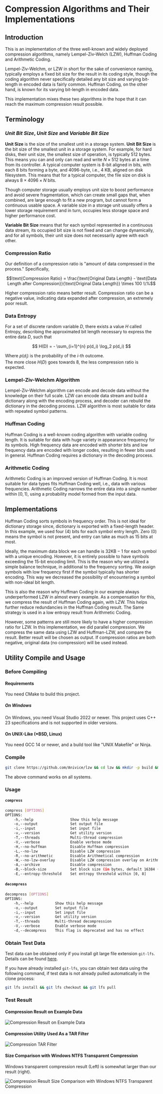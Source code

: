 # Compression Algorithms and Their Implementations

## Introduction

This is an implementation of the three well-known and widely deployed compression algorithms,
namely Lempel-Ziv-Welch (LZW), Huffman Coding and Arithmetic Coding.

Lempel-Ziv-Welchm, or LZW in short for the sake of convenience naming,
typically employs a fixed bit size for the result in its coding style,
though the coding algorithm never specifically detailed any bit size and varying bit-length 
in encoded data is fairly common.
Huffman Coding, on the other hand, is known for its varying bit-length in encoded data.

This implementation mixes these two algorithms in the hope that it can reach
the maximum compression result possible.

## Terminology

### *Unit Bit Size*, *Unit Size* and *Variable Bit Size*

**Unit Size** is the size of the smallest unit in a storage system.
**Unit Bit Size** is the bit size of the smallest unit in a storage system.
For example, for hard disks, their unit size, the smallest size of operation, is typically 512 bytes.
This means you can and only can read and write $N \times 512$ bytes at a time from its controller.
A typical computer system is 8-bit aligned in bits, with each 8 bits forming a byte,
and 4096-byte, i.e., 4 KB, aligned on disk filesystem.
This means that for a typical computer, the file size on disk is always $8 \times 4096 \times N$ bits.

Though computer storage usually employs unit size to boost performance and avoid severe fragmentation,
which can create small gaps that, when combined, 
are large enough to fit a new program, but cannot form a continuous usable space.
A variable size in a storage unit usually offers a lower storage requirement and in turn,
occupies less storage space and higher performance cost.

**Variable Bit Size** means that for each symbol represented in a continuous data stream,
its occupied bit size is not fixed and can change dynamically,
and for all symbols, their unit size does not necessarily agree with each other.

### Compression Ratio

Our definition of a compression ratio is "amount of data compressed in the process."
Specifically,

$$\text{Compression Ratio} = \frac{\text{Original Data Length} - \text{Data Length after Compression}}{\text{Original Data Length}} \times 100 \\%$$

Higher compression ratio means better result.
Compression ratio can be a negative value, indicating data expanded after compression,
an extremely poor result.

### Data Entropy

For a set of discrete random variable $D$, there exists a value $H$ called Entropy,
describing the approximated bit length necessary to express the entire data $D$,
such that

$$
H(D) = - \sum_{i=1}^{n} p(d_i) \log_2 p(d_i)
$$

Where $p(d_i)$ is the probability of the $i\text{-th}$ outcome.  
The more close $H(D)$ goes towards 8, the less compression ratio is expected.

### Lempel-Ziv-Welchm Algorithm

Lempel-Ziv-Welchm algorithm can encode and decode data
without the knowledge on their full scale.
LZW can encode data stream and build a dictionary along with the encoding process,
and decoder can rebuild the dictionary in the decoding process.
LZW algorithm is most suitable for data with repeated symbol patterns.

### Huffman Coding

Huffman Coding is a well-known coding algorithm with variable coding length.
It is suitable for data with huge variety in appearance frequency for its symbols.
High frequency data are encoded with shorter bits and low frequency data are encoded with longer codes,
resulting in fewer bits used in general.
Huffman Coding requires a dictionary in the decoding process.

### Arithmetic Coding

Arithmetic Coding is an improved version of Huffman Coding.
It is most suitable for data types fits Huffman Coding well, i.e.,
data with various frequencies.
Arithmetic Coding narrows the entire data into a single number within $[0, 1)$,
using a probability model formed from the input data.

## Implementations

Huffman Coding sorts symbols in frequency order.
This is not ideal for dictionary storage since,
dictionary is exported with a fixed-length header.
In this example, we used four (4) bits for each symbol entry length.
Zero (0) means the symbol is not present, and entry can take as much as 15 bits at most.

Ideally, the maximum data block we can handle is $32 \text{KB} - 1$ for each symbol with a unique encoding.
However, it is entirely possible to have symbols exceeding the 15-bit encoding limit.
This is the reason why we utilized a simple balance technique,
in additional to the frequency sorting.
We assign symbols with low frequency first if the symbol typically has shorter encoding.
This way we decreased the possibility of encountering a symbol with non-ideal bit length.

This is also the reason why Huffman Coding in our example always underperformed LZW
in almost every example.
As a compensation for this, we compress the result of Huffman Coding again, with LZW.
This helps further reduce redundancies in the Huffman Coding result.
The Same strategy is used in a low entropy result from Arithmetic Coding.

However, some patterns are still more likely to have a higher compression ratio for LZW.
In this implementation, we did parallel compression.
We compress the same data using LZW and Huffman-LZW, and compare the result.
Better result will be chosen as output.
If compression ratios are both negative,
original data (no compression) will be used instead.

## Utility Compile and Usage

### Before Compiling

#### Requirements

You need CMake to build this project.

##### **On Windows**

On Windows, you need Visual Studio 2022 or newer.
This project uses C++ 23 specifications and is not supported in older versions.

#### **On UNIX-Like (\*BSD, Linux)**

You need GCC 14 or newer, and a build tool like "UNIX Makefile" or Ninja.

### Compile

```bash
git clone https://github.com/Anivice/lzw && cd lzw && mkdir -p build && cd build && cmake ..  -DCMAKE_BUILD_TYPE=Release && cmake --build . --config=Release
```

The above command works on all systems.

### Usage

#### `compress`

```bash
compress [OPTIONS]
OPTIONS:
    -h,--help                 Show this help message
    -o,--output               Set output file
    -i,--input                Set input file
    -v,--version              Get utility version
    -T,--threads              Multi-thread compression
    -V,--verbose              Enable verbose mode
    -H,--no-huffman           Disable Huffman compression
    -L,--no-lzw               Disable LZW compression
    -R,--no-arithmetic        Disable Arithmetical compression
    -W,--no-lzw-overlay       Disable LZW compression overlay on Arithmetical compression result
    -A,--archive              Disable compression
    -B,--block-size           Set block size (in bytes, default 16384 (16KB), 32767 Max (32KB - 1))
    -E,--entropy-threshold    Set entropy threshold within [0, 8]
```

#### `decompress`

```bash
decompress [OPTIONS]
OPTIONS:
    -h,--help          Show this help message
    -o,--output        Set output file
    -i,--input         Set input file
    -v,--version       Get utility version
    -T,--threads       Multi-thread decompression
    -V,--verbose       Enable verbose mode
    -d,--decompress    This flag is deprecated and has no effect
```

### Obtain Test Data

Test data can be obtained only if you install git large file extension `git-lfs`.
Details can be found [here](https://git-lfs.com/).

If you have already installed `git-lfs`, you can obtain test data using the following command,
if test data is not already pulled automatically in the clone process:

```bash
git lfs install && git lfs checkout && git lfs pull
```

### Test Result

#### Compression Result on Example Data

![Compression Result on Example Data](resources/compress-cmd.png)

#### Compression Utility Used As a TAR Filter

![Compression TAR Filter](./resources/compress-cmd2.png)

#### Size Comparison with Windows NTFS Transparent Compression

Windows transparent compression result (Left) is somewhat larger than our result (right).

![Compression Result Size Comparison with Windows NTFS Transparent Compression](resources/compress.png)

